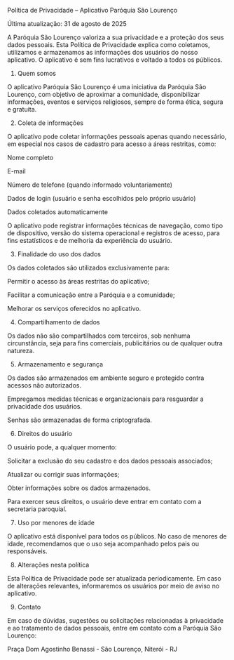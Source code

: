 Política de Privacidade – Aplicativo Paróquia São Lourenço

Última atualização: 31 de agosto de 2025

A Paróquia São Lourenço valoriza a sua privacidade e a proteção dos seus dados pessoais. Esta Política de Privacidade explica como coletamos, utilizamos e armazenamos as informações dos usuários do nosso aplicativo. O aplicativo é sem fins lucrativos e voltado a todos os públicos.

1. Quem somos

O aplicativo Paróquia São Lourenço é uma iniciativa da Paróquia São Lourenço, com objetivo de aproximar a comunidade, disponibilizar informações, eventos e serviços religiosos, sempre de forma ética, segura e gratuita.

2. Coleta de informações

O aplicativo pode coletar informações pessoais apenas quando necessário, em especial nos casos de cadastro para acesso a áreas restritas, como:

Nome completo

E-mail

Número de telefone (quando informado voluntariamente)

Dados de login (usuário e senha escolhidos pelo próprio usuário)

Dados coletados automaticamente

O aplicativo pode registrar informações técnicas de navegação, como tipo de dispositivo, versão do sistema operacional e registros de acesso, para fins estatísticos e de melhoria da experiência do usuário.

3. Finalidade do uso dos dados

Os dados coletados são utilizados exclusivamente para:

Permitir o acesso às áreas restritas do aplicativo;

Facilitar a comunicação entre a Paróquia e a comunidade;

Melhorar os serviços oferecidos no aplicativo.

4. Compartilhamento de dados

Os dados não são compartilhados com terceiros, sob nenhuma circunstância, seja para fins comerciais, publicitários ou de qualquer outra natureza.

5. Armazenamento e segurança

Os dados são armazenados em ambiente seguro e protegido contra acessos não autorizados.

Empregamos medidas técnicas e organizacionais para resguardar a privacidade dos usuários.

Senhas são armazenadas de forma criptografada.

6. Direitos do usuário

O usuário pode, a qualquer momento:

Solicitar a exclusão do seu cadastro e dos dados pessoais associados;

Atualizar ou corrigir suas informações;

Obter informações sobre os dados armazenados.

Para exercer seus direitos, o usuário deve entrar em contato com a secretaria paroquial.

7. Uso por menores de idade

O aplicativo está disponível para todos os públicos. No caso de menores de idade, recomendamos que o uso seja acompanhado pelos pais ou responsáveis.

8. Alterações nesta política

Esta Política de Privacidade pode ser atualizada periodicamente. Em caso de alterações relevantes, informaremos os usuários por meio de aviso no aplicativo.

9. Contato

Em caso de dúvidas, sugestões ou solicitações relacionadas à privacidade e ao tratamento de dados pessoais, entre em contato com a Paróquia São Lourenço:

Praça Dom Agostinho Benassi - São Lourenço, Niterói - RJ

